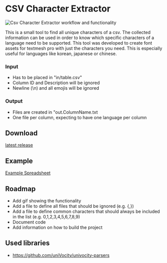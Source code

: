 # CSV Character Extractor

![Csv Character Extractor workflow and functionality](https://i.imgur.com/4xgNbWc.gif)

This is a small tool to find all unique characters of a csv. The collected information can be used in order to know which specific characters of a language need to be supported.
This tool was developed to create font assets for textmesh pro with just the characters you need. This is especially useful for languages like korean, japanese or chinese.

### Input
* Has to be placed in "in/table.csv"
* Column ID and Description will be ignored
* Newline (\n) and all emojis will be ignored

### Output
* Files are created in "out.ColumnName.txt
* One file per column, expecting to have one language per column

## Download
[latest release](https://github.com/JohannesDeml/CsvCharacterExtractor/releases)

## Example
[Example Spreadsheet](https://docs.google.com/spreadsheets/d/1WmGauAzcCyQu7OcOnFP2Ypx2x9xuJCclpf7p25cFpz0/edit#gid=1088591893)

## Roadmap
* Add gif showing the functionality
* Add a file to define all files that should be ignored (e.g. {,})
* Add a file to define common characters that should always be included in the list (e.g. 0,1,2,3,4,5,6,7,8,9)
* Document code
* Add information on how to build the project

## Used libraries
* https://github.com/uniVocity/univocity-parsers
